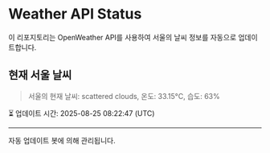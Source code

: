 
# Weather API Status

이 리포지토리는 OpenWeather API를 사용하여 서울의 날씨 정보를 자동으로 업데이트합니다.

## 현재 서울 날씨
> 서울의 현재 날씨: scattered clouds, 온도: 33.15°C, 습도: 63%

⏳ 업데이트 시간: 2025-08-25 08:22:47 (UTC)

---
자동 업데이트 봇에 의해 관리됩니다.
